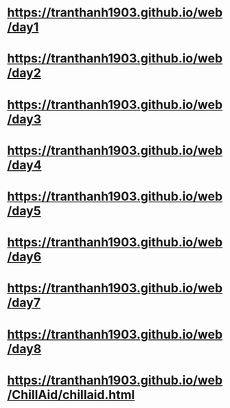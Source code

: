 # https://tranthanh1903.github.io/web/day1
# https://tranthanh1903.github.io/web/day2
# https://tranthanh1903.github.io/web/day3
# https://tranthanh1903.github.io/web/day4
# https://tranthanh1903.github.io/web/day5
# https://tranthanh1903.github.io/web/day6
# https://tranthanh1903.github.io/web/day7
# https://tranthanh1903.github.io/web/day8
# https://tranthanh1903.github.io/web/ChillAid/chillaid.html

